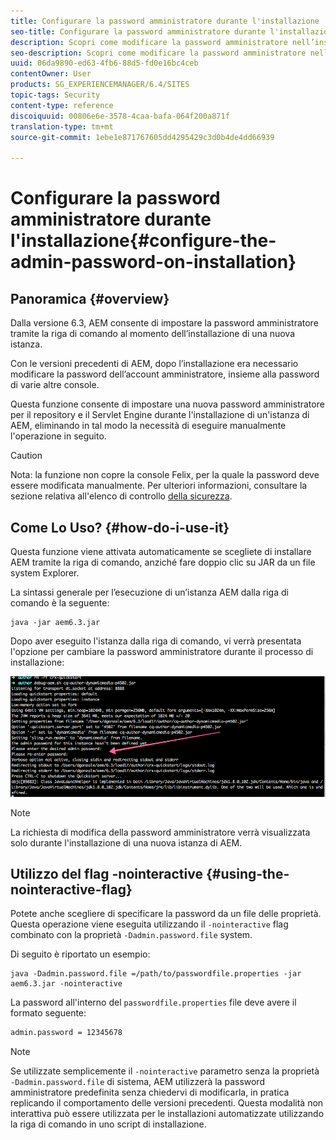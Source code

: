 ```yaml
---
title: Configurare la password amministratore durante l'installazione
seo-title: Configurare la password amministratore durante l'installazione
description: Scopri come modificare la password amministratore nell’installazione di AEM.
seo-description: Scopri come modificare la password amministratore nell’installazione di AEM.
uuid: 06da9890-ed63-4fb6-88d5-fd0e16bc4ceb
contentOwner: User
products: SG_EXPERIENCEMANAGER/6.4/SITES
topic-tags: Security
content-type: reference
discoiquuid: 00806e6e-3578-4caa-bafa-064f200a871f
translation-type: tm+mt
source-git-commit: 1ebe1e871767605dd4295429c3d0b4de4dd66939

---
```



# Configurare la password amministratore durante l&#39;installazione{#configure-the-admin-password-on-installation}

## Panoramica {#overview}

Dalla versione 6.3, AEM consente di impostare la password amministratore tramite la riga di comando al momento dell’installazione di una nuova istanza.

Con le versioni precedenti di AEM, dopo l’installazione era necessario modificare la password dell’account amministratore, insieme alla password di varie altre console.

Questa funzione consente di impostare una nuova password amministratore per il repository e il Servlet Engine durante l&#39;installazione di un&#39;istanza di AEM, eliminando in tal modo la necessità di eseguire manualmente l&#39;operazione in seguito.

>[!CAUTION]
>
>Nota: la funzione non copre la console Felix, per la quale la password deve essere modificata manualmente. Per ulteriori informazioni, consultare la sezione relativa all&#39;elenco di controllo [della sicurezza](/help/sites-administering/security-checklist.md#change-default-passwords-for-the-aem-and-osgi-console-admin-accounts).

## Come Lo Uso? {#how-do-i-use-it}

Questa funzione viene attivata automaticamente se scegliete di installare AEM tramite la riga di comando, anziché fare doppio clic su JAR da un file system Explorer.

La sintassi generale per l’esecuzione di un’istanza AEM dalla riga di comando è la seguente:

```shell
java -jar aem6.3.jar
```

Dopo aver eseguito l&#39;istanza dalla riga di comando, vi verrà presentata l&#39;opzione per cambiare la password amministratore durante il processo di installazione:

![chlimage_1-116](assets/chlimage_1-116.png)

>[!NOTE]
>
>La richiesta di modifica della password amministratore verrà visualizzata solo durante l&#39;installazione di una nuova istanza di AEM.

## Utilizzo del flag -nointeractive {#using-the-nointeractive-flag}

Potete anche scegliere di specificare la password da un file delle proprietà. Questa operazione viene eseguita utilizzando il `-nointeractive` flag combinato con la proprietà `-Dadmin.password.file` system.

Di seguito è riportato un esempio:

```shell
java -Dadmin.password.file =/path/to/passwordfile.properties -jar aem6.3.jar -nointeractive
```

La password all&#39;interno del `passwordfile.properties` file deve avere il formato seguente:

```xml
admin.password = 12345678
```

>[!NOTE]
>
>Se utilizzate semplicemente il `-nointeractive` parametro senza la proprietà `-Dadmin.password.file` di sistema, AEM utilizzerà la password amministratore predefinita senza chiedervi di modificarla, in pratica replicando il comportamento delle versioni precedenti. Questa modalità non interattiva può essere utilizzata per le installazioni automatizzate utilizzando la riga di comando in uno script di installazione.

